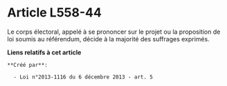 # Article L558-44

Le corps électoral, appelé à se prononcer sur le projet ou la proposition de loi soumis au référendum, décide à la majorité
des suffrages exprimés.

**Liens relatifs à cet article**

	**Créé par**:

	  - Loi n°2013-1116 du 6 décembre 2013 - art. 5
